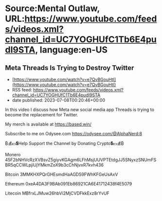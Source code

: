 # Source:Mental Outlaw, URL:https://www.youtube.com/feeds/videos.xml?channel_id=UC7YOGHUfC1Tb6E4pudI9STA, language:en-US

## Meta Threads Is Trying to Destroy Twitter
 - [https://www.youtube.com/watch?v=e7QvBGouHtI](https://www.youtube.com/watch?v=e7QvBGouHtI)
 - RSS feed: https://www.youtube.com/feeds/videos.xml?channel_id=UC7YOGHUfC1Tb6E4pudI9STA
 - date published: 2023-07-08T00:20:46+00:00

In this video I discuss how Meta new social media app Threads is trying to become the replacement for Twitter.

My merch is available at
https://based.win/

Subscribe to me on Odysee.com
https://odysee.com/@AlphaNerd:8

₿💰💵💲Help Support the Channel by Donating Crypto💲💵💰₿

Monero
45F2bNHVcRzXVBsvZ5giyvKGAgm6LFhMsjUUVPTEtdgJJ5SNyxzSNUmFSBR5qCCWLpjiUjYMkmZoX9b3cChNjvxR7kvh436

Bitcoin
3MMKHXPQrGHEsmdHaAGD59FWhKFGeUsAxV

Ethereum
0xeA4DA3F9BAb091Eb86921CA6E41712438f4E5079

Litecoin
MBfrxLJMuw26hbVi2MjCVDFkkExz8rYvUF

